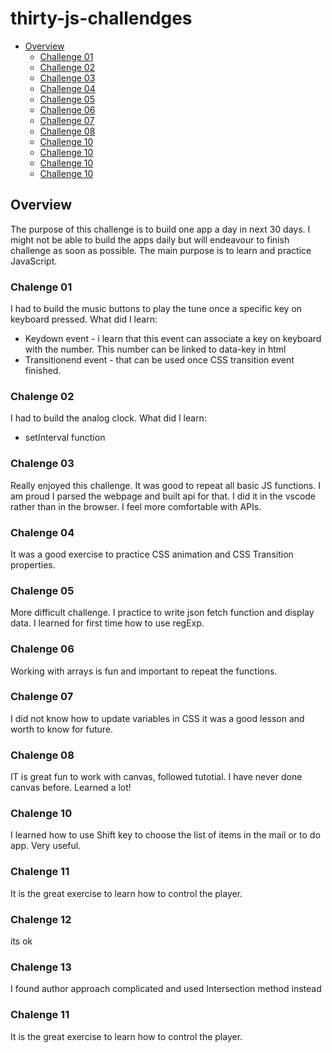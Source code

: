 # thirty-js-challendges

- [Overview](#overview)
  - [Challenge 01](#challenge-01)
  - [Challenge 02](#challenge-02)
  - [Challenge 03](#challenge-03)
  - [Challenge 04](#challenge-04)
  - [Challenge 05](#challenge-05)
  - [Challenge 06](#challenge-06)
  - [Challenge 07](#challenge-07)
  - [Challenge 08](#challenge-08)
  - [Challenge 10](#challenge-10)
  - [Challenge 10](#challenge-11)
  - [Challenge 10](#challenge-12)
  - [Challenge 10](#challenge-13)

## Overview
The purpose of this challenge is to build one app a day in next 30 days. I might not be able to build the apps daily but will endeavour to finish challenge as soon as possible. The main purpose is to learn and practice JavaScript.

### Chalenge 01
I had to build the music buttons to play the tune once a specific key on keyboard pressed.
What did I learn:
- Keydown event - i learn that this event can associate a key on keyboard with the number. This number can be linked to data-key in html
- Transitionend event - that can be used once CSS transition event finished.

### Chalenge 02

I had to build the analog clock. 
What did I learn:
- setInterval function

### Chalenge 03

Really enjoyed this challenge. It was good to repeat all basic JS functions. I am proud I parsed the webpage and built api for that. I did it in the vscode rather than in the browser.
I feel more comfortable with APIs.

### Chalenge 04

It was a good exercise to practice CSS animation and CSS Transition properties.

### Chalenge 05

More difficult challenge. I practice to write json fetch function and display data. I learned for first time how to use regExp. 

### Chalenge 06

Working with arrays is fun and important to repeat the functions. 
### Chalenge 07

I did not know how to update variables in CSS it was a good lesson and worth to know for future.

### Chalenge 08

IT is great fun to work with canvas, followed tutotial. I have never done canvas before. Learned a lot!

### Chalenge 10

I learned how to use Shift key to choose the list of items in the mail or to do app. Very useful.

### Chalenge 11

It is the great exercise to learn how to control the player.

### Chalenge 12

its ok

### Chalenge 13

I found author approach complicated and used Intersection method instead

### Chalenge 11

It is the great exercise to learn how to control the player.